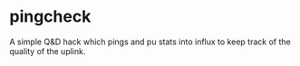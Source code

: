 # pingcheck

A simple Q&D hack which pings and pu stats into influx to keep track of the quality of the uplink.
